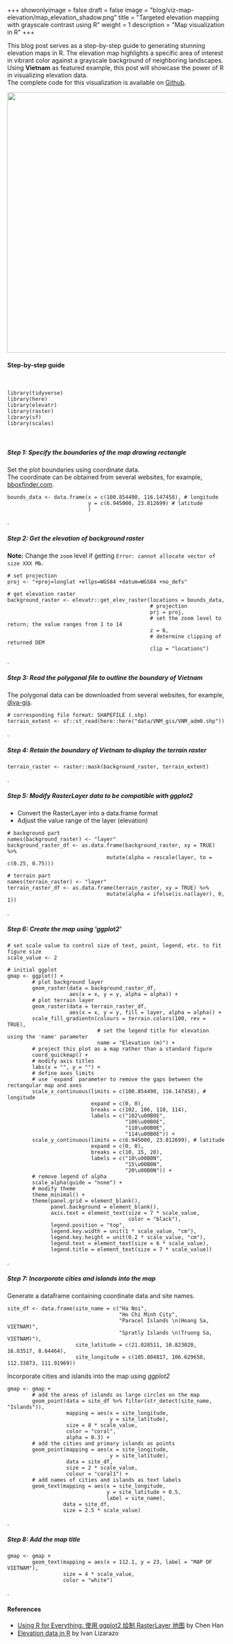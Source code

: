 +++
showonlyimage = false
draft = false
image = "blog/viz-map-elevation/map_elevation_shadow.png"
title = "Targeted elevation mapping with grayscale contrast using R"
weight = 1
description = "Map visualization in R"
+++

This blog post serves as a step-by-step guide to generating stunning elevation maps in R. 
The elevation map highlights a specific area of interest in vibrant color against a grayscale background of neighboring landscapes. 
Using **Vietnam** as featured example, this post will showcase the power of R in visualizing elevation data.  
The complete code for this visualization is available on [Github](https://github.com/le-huynh/rtistry_gallery/blob/main/code/map_elevation.R).

<img width="600px" class="center-block" src="../map_elevation.png" />

#### Step-by-step guide

<br>

```
library(tidyverse)
library(here)
library(elevatr)
library(raster)
library(sf)
library(scales)
```
<br>

##### Step 1: Specify the boundaries of the map drawing rectangle
Set the plot boundaries using coordinate data.  
The coordinate can be obtained from several websites, for example, [bboxfinder.com](http://bboxfinder.com/).

```
bounds_data <- data.frame(x = c(100.854490, 116.147458), # longitude
                          y = c(6.945000, 23.812699) # latitude
                          )
```
.

##### Step 2: Get the elevation of background raster
**Note:** Change the `zoom` level if getting `Error: cannot allocate vector of size XXX Mb`.

```
# set projection
proj <- "+proj=longlat +ellps=WGS84 +datum=WGS84 +no_defs"

# get elevation raster
background_raster <- elevatr::get_elev_raster(locations = bounds_data,
                                              # projection
                                              prj = proj,
                                              # set the zoom level to return; the value ranges from 1 to 14
                                              z = 6,
                                              # determine clipping of returned DEM
                                              clip = "locations")
```
.

##### Step 3: Read the polygonal file to outline the boundary of Vietnam
The polygonal data can be downloaded from several websites, for example, [diva-gis](https://www.diva-gis.org/gdata).

```
# corresponding file format: SHAPEFILE (.shp)
terrain_extent <- sf::st_read(here::here("data/VNM_gis/VNM_adm0.shp"))
```
.

##### Step 4: Retain the boundary of Vietnam to display the terrain raster

```
terrain_raster <- raster::mask(background_raster, terrain_extent)
```
.

##### Step 5: Modify RasterLayer data to be compatible with *ggplot2*

- Convert the RasterLayer into a data.frame format
- Adjust the value range of the layer (elevation)

```
# background part
names(background_raster) <- "layer"
background_raster_df <- as.data.frame(background_raster, xy = TRUE) %>%
                                mutate(alpha = rescale(layer, to = c(0.25, 0.75)))

# terrain part
names(terrain_raster) <- "layer"
terrain_raster_df <- as.data.frame(terrain_raster, xy = TRUE) %>%
                                mutate(alpha = ifelse(is.na(layer), 0, 1))

```
.

##### Step 6: Create the map using 'ggplot2'

```
# set scale value to control size of text, point, legend, etc. to fit figure size
scale_value <- 2

# initial ggplot
gmap <- ggplot() +
        # plot background layer
        geom_raster(data = background_raster_df,
                    aes(x = x, y = y, alpha = alpha)) +
        # plot terrain layer
        geom_raster(data = terrain_raster_df,
                    aes(x = x, y = y, fill = layer, alpha = alpha)) +
        scale_fill_gradientn(colours = terrain.colors(100, rev = TRUE),
                             # set the legend title for elevation using the 'name' parameter
                             name = "Elevation (m)") +
        # project this plot as a map rather than a standard figure
        coord_quickmap() +
        # modify axis titles
        labs(x = "", y = "") +
        # define axes limits
        # use `expand` parameter to remove the gaps between the rectangular map and axes
        scale_x_continuous(limits = c(100.854490, 116.147458), # longitude
                           expand = c(0, 0),
                           breaks = c(102, 106, 110, 114),
                           labels = c("102\u00B0E",
                                      "106\u00B0E",
                                      "110\u00B0E",
                                      "114\u00B0E")) +
        scale_y_continuous(limits = c(6.945000, 23.812699), # latitude
                           expand = c(0, 0),
                           breaks = c(10, 15, 20),
                           labels = c("10\u00B0N",
                                      "15\u00B0N",
                                      "20\u00B0N")) +
        # remove legend of alpha
        scale_alpha(guide = "none") +
        # modify theme
        theme_minimal() +
        theme(panel.grid = element_blank(),
              panel.background = element_blank(),
              axis.text = element_text(size = 7 * scale_value,
                                       color = "black"),
              legend.position = "top",
              legend.key.width = unit(1 * scale_value, "cm"),
              legend.key.height = unit(0.2 * scale_value, "cm"),
              legend.text = element_text(size = 6 * scale_value),
              legend.title = element_text(size = 7 * scale_value))
```
.

##### Step 7: Incorporate cities and islands into the map
Generate a dataframe containing coordinate data and site names.

```
site_df <- data.frame(site_name = c("Ha Noi",
                                    "Ho Chi Minh City",
                                    "Paracel Islands \n(Hoang Sa, VIETNAM)",
                                    "Spratly Islands \n(Truong Sa, VIETNAM)"),
                      site_latitude = c(21.028511, 10.823020, 16.83517, 8.64464),
                      site_longitude = c(105.804817, 106.629650, 112.33873, 111.91969))
```

Incorporate cities and islands into the map using *ggplot2*

```
gmap <- gmap +
        # add the areas of islands as large circles on the map
        geom_point(data = site_df %>% filter(str_detect(site_name, "Islands")),
                   mapping = aes(x = site_longitude,
                                 y = site_latitude),
                   size = 8 * scale_value,
                   color = "coral",
                   alpha = 0.3) +
        # add the cities and primary islands as points
        geom_point(mapping = aes(x = site_longitude,
                                 y = site_latitude),
                   data = site_df,
                   size = 2 * scale_value,
                   colour = "coral1") +
        # add names of cities and islands as text labels
        geom_text(mapping = aes(x = site_longitude,
                                y = site_latitude + 0.5,
                                label = site_name),
                  data = site_df,
                  size = 2.5 * scale_value)
```
.

##### Step 8: Add the map title

```
gmap <- gmap +
        geom_text(mapping = aes(x = 112.1, y = 23, label = "MAP OF VIETNAM"),
                  size = 4 * scale_value,
                  color = "white")
```
.

#### References
- [Using R for Everything: 使用 ggplot2 绘制 RasterLayer 地图](https://rstudio-pubs-static.s3.amazonaws.com/577022_ffcecfafa86f4d239b8ea00b452b1d45.html) by Chen Han
- [Elevation data in R](https://rpubs.com/ials2un/elevationdata) by Ivan Lizarazo
